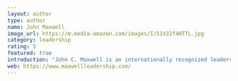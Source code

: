 ```yaml
---
layout: author
type: author
name: John Maxwell
image_url: https://m.media-amazon.com/images/I/51V22f4HTTL.jpg
category: leadership
rating: 5
featured: true
introduction: "John C. Maxwell is an internationally recognized leadership expert, speaker, coach, and author who has sold over 19 million books. Dr. Maxwell is the founder of EQUIP and the John Maxwell Company, organizations that have trained more than 5 million leaders worldwide. Every year he speaks to Fortune 500 companies, international government leaders, and organizations as diverse as the United States Military Academy at West Point, the National Football League, and the United Nations. A New York Times, Wall Street Journal, and Business Week best-selling author, Maxwell has written three books which have each sold more than one million copies: The 21 Irrefutable Laws of Leadership, Developing the Leader Within You, and The 21 Indispensable Qualities of a Leader. You can find him at JohnMaxwell.com and follow him at Twitter.com/JohnCMaxwell."
web: https://www.maxwellleadership.com/
---
```

